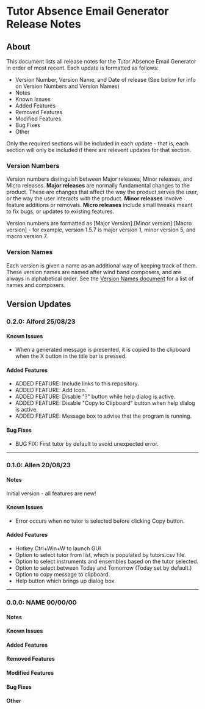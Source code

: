 # Tutor Absence Email Generator Release Notes

## About
This document lists all release notes for the Tutor Absence Email Generator in order of most recent. Each update is formatted as follows:
  - Version Number, Version Name, and Date of release (See below for info on Version Numbers and Version Names)
  - Notes
  - Known Issues
  - Added Features
  - Removed Features
  - Modified Features
  - Bug Fixes
  - Other

Only the required sections will be included in each update - that is, each section will only be included if there are relevent updates for that section.

### Version Numbers
Version numbers distinguish between Major releases, Minor releases, and Micro releases.
**Major releases** are normally fundamental changes to the product. These are changes that affect the way the product serves the user, or the way the user interacts with the product.
**Minor releases** involve feature additions or removals.
**Micro releases** include small tweaks meant to fix bugs, or updates to existing features.

Version numbers are formatted as [Major Version].[Minor version].[Macro version] - for example, version 1.5.7 is major version 1, minor version 5, and macro version 7.

### Version Names
Each version is given a name as an additional way of keeping track of them. These version names are named after wind band composers, and are always in alphabetical order. See the [Version Names document](https://github.com/CardijnLevi/TutorAbsence/blob/c58736df1c44050a758bb1abb1461376ddb85def/Version_Names.md) for a list of names and composers.

## Version Updates

### 0.2.0: Alford 25/08/23
#### Known Issues
- When a generated message is presented, it is copied to the clipboard when the X button in the title bar is pressed.
#### Added Features
- ADDED FEATURE: Include links to this repository.
- ADDED FEATURE: Add Icon.
- ADDED FEATURE: Disable "?" button while help dialog is active.
- ADDED FEATURE: Disable "Copy to Clipboard" button when help dialog is active.
- ADDED FEATURE: Message box to advise that the program is running.
#### Bug Fixes
- BUG FIX: First tutor by default to avoid unexpected error.
___
### 0.1.0: Allen 20/08/23
#### Notes
Initial version - all features are new!
#### Known Issues
- Error occurs when no tutor is selected before clicking Copy button.
#### Added Features
- Hotkey Ctrl+Win+W to launch GUI
- Option to select tutor from list, which is populated by tutors.csv file.
- Option to select instruments and ensembles based on the tutor selected.
- Option to select between Today and Tomorrow (Today set by default.)
- Option to copy message to clipboard.
- Help button which brings up dialog box.
___
### 0.0.0: NAME 00/00/00
#### Notes
#### Known Issues
#### Added Features
#### Removed Features
#### Modified Features
#### Bug Fixes
#### Other
